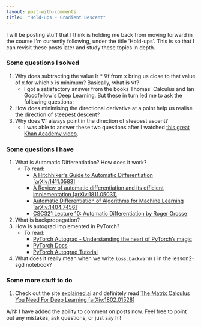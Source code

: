 ```yaml
---
layout: post-with-comments
title:  "Hold-ups - Gradient Descent"
---
```


I will be posting stuff that I think is holding me back from moving forward in the course I'm currently following, under the title 'Hold-ups'. This is so that I can revisit these posts later and study these topics in depth.

### Some questions I solved
1. Why does subtracting the value lr * ∇f from x bring us close to that value of x for which x is minimum? Basically, what is ∇f?
    * I got a satisfactory answer from the books Thomas' Calculus and Ian Goodfellow's Deep Learning. But these in turn led me to ask the following questions:
2. How does minimising the directional derivative at a point help us realise the direction of steepest descent?
3. Why does ∇f always point in the direction of steepest ascent?
    * I was able to answer these two questions after I watched [this great Khan Academy video](https://www.khanacademy.org/math/multivariable-calculus/multivariable-derivatives/gradient-and-directional-derivatives/v/why-the-gradient-is-the-direction-of-steepest-ascent).

### Some questions I have
1. What is Automatic Differentiation? How does it work?
    * To read:
        * [A Hitchhiker's Guide to Automatic Differentiation [arXiv:1411.0583]](https://arxiv.org/abs/1411.0583)
        * [A Review of automatic differentiation and its efficient implementation [arXiv:1811.05031]](https://arxiv.org/abs/1811.05031)
        * [Automatic Differentiation of Algorithms for Machine Learning [arXiv:1404.7456]](https://arxiv.org/abs/1404.7456)
        * [CSC321 Lecture 10: Automatic Differentiation by Roger Grosse](https://www.cs.toronto.edu/~rgrosse/courses/csc321_2018/slides/lec10.pdf)
2. What is backpropagation?
3. How is autograd implemented in PyTorch?
    * To read: 
        * [PyTorch Autograd - Understanding the heart of PyTorch’s magic](https://towardsdatascience.com/pytorch-autograd-understanding-the-heart-of-pytorchs-magic-2686cd94ec95)
        * [PyTorch Docs](https://pytorch.org/docs/stable/autograd.html)
        * [PyTorch Autograd Tutorial](https://pytorch.org/tutorials/beginner/blitz/autograd_tutorial.html)
4. What does it really mean when we write `loss.backward()` in the lesson2-sgd notebook?

### Some more stuff to do
1. Check out the site [explained.ai](https://www.explained.ai) and definitely read [The Matrix Calculus You Need For Deep Learning [arXiv:1802.01528]](https://arxiv.org/abs/1802.01528)

A/N: I have added the ability to comment on posts now. Feel free to point out any mistakes, ask questions, or just say hi!